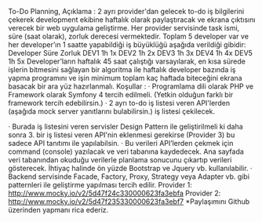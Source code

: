 To-Do Planning,
Açıklama :
2 ayrı provider'dan gelecek to-do iş bilgilerini çekerek development ekibine haftalık
olarak paylaştıracak ve ekrana çıktısını verecek bir web uygulama geliştirme.
Her provider servisinde task ismi, süre (saat olarak), zorluk derecesi vermektedir.
Toplam 5 developer var ve her developer’ın 1 saatte yapabildiği iş büyüklüğü aşağıda
verildiği gibidir:
Developer Süre Zorluk
DEV1 1h 1x
DEV2 1h 2x
DEV3 1h 3x
DEV4 1h 4x
DEV5 1h 5x
Developer’ların haftalık 45 saat çalıştığı varsayılarak, en kısa sürede işlerin bitmesini
sağlayan bir algoritma ile haftalık developer bazında iş yapma programını ve işin minimum
toplam kaç haftada biteceğini ekrana basacak bir ara yüz hazırlanmalı.
Koşullar :
· Programlama dili olarak PHP ve Framework olarak Symfony 4 tercih edilmeli. (Yetkin
olduğun farklı bir framework tercih edebilirsin.)
· 2 ayrı to-do iş listesi veren API'lerden (aşağıda mock server yanıtlarını bulabilirsin.) iş
listesi çekilecek.


· Burada iş listesini veren servisler Design Pattern ile geliştirilmeli ki daha sonra 3. bir iş
listesi veren API'nin eklenmesi gerekirse (Provider 3) bu sadece API tanıtımı ile yapılabilsin.
· Bu verileri API’lerden çekmek için command (console) yazılacak ve veri tabanına
kaydedecek. Ana sayfada veri tabanından okuduğu verilerle planlama sonucunu çıkartıp
verileri gösterecek. İhtiyaç halinde ön yüzde Bootstrap ve Jquery vb. kullanılabilir.
· Backend servisinde Facade, Factory, Proxy, Strategy veya Adapter vb. gibi patternleri ile
geliştirme yapılması tercih edilir.
Provider 1:
http://www.mocky.io/v2/5d47f24c330000623fa3ebfa
Provider 2:
http://www.mocky.io/v2/5d47f235330000623fa3ebf7
*Paylaşımını Github üzerinden yapmanı rica ederiz.
